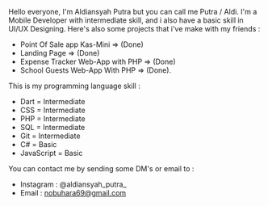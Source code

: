 Hello everyone, I'm Aldiansyah Putra but you can call me Putra / Aldi.
I'm a Mobile Developer with intermediate skill, and i also have a basic skill in UI/UX Designing.
Here's also some projects that i've make with my friends :

- Point Of Sale app Kas-Mini                            => (Done)
- Landing Page                         => (Done)
- Expense Tracker Web-App with PHP     => (Done)
- School Guests Web-App With PHP       => (Done).

This is my programming language skill :
- Dart       =   Intermediate
- CSS        =   Intermediate
- PHP        =   Intermediate
- SQL        =   Intermediate
- Git        =   Intermediate
- C#         =   Basic
- JavaScript =   Basic

You can contact me by sending some DM's or email to :
- Instagram   : @aldiansyah_putra_
- Email       : nobuhara69@gmail.com
<!---
putra2078/putra2078 is a ✨ special ✨ repository because its `README.md` (this file) appears on your GitHub profile.
You can click the Preview link to take a look at your changes.
--->

